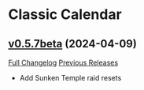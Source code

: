 # Classic Calendar

## [v0.5.7beta](https://github.com/birkholz/ClassicCalendar/tree/v0.5.7beta) (2024-04-09)
[Full Changelog](https://github.com/birkholz/ClassicCalendar/compare/v0.5.6beta...v0.5.7beta) [Previous Releases](https://github.com/birkholz/ClassicCalendar/releases)

- Add Sunken Temple raid resets  
